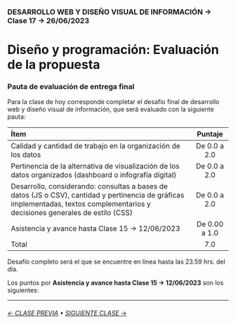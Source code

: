 ### DESARROLLO WEB Y DISEÑO VISUAL DE INFORMACIÓN → Clase 17 → 26/06/2023

# Diseño y programación: Evaluación de la propuesta

### Pauta de evaluación de entrega final 

Para la clase de hoy corresponde completar el desafío final de desarrollo web y diseño visual de información, que será evaluado con la siguiente pauta:

| Ítem  | Puntaje |
|:-------|:-------:|
| Calidad y cantidad de trabajo en la organización de los datos | De 0.0 a 2.0 |
| Pertinencia de la alternativa de visualización de los datos organizados (dashboard o infografía digital) | De 0.0 a 2.0 |
| Desarrollo, considerando: consultas a bases de datos (JS o CSV), cantidad y pertinencia de gráficas implementadas, textos complementarios y decisiones generales de estilo (CSS) | De 0.0 a 2.0 | 
| Asistencia y avance hasta Clase 15 → 12/06/2023 | De 0.00 a 1.0 | 
| Total | 7.0 |

Desafío completo será el que se encuentre en línea hasta las 23.59 hrs. del día. 

Los puntos por **Asistencia y avance hasta Clase 15 → 12/06/2023** son los siguientes:

- - - - - - - 

###### [← CLASE PREVIA](https://github.com/profesorfaco/dno097-2024/tree/main/clase-16) &bull; [SIGUIENTE CLASE →](https://github.com/profesorfaco/dno097-2024/tree/main/clase-18)
